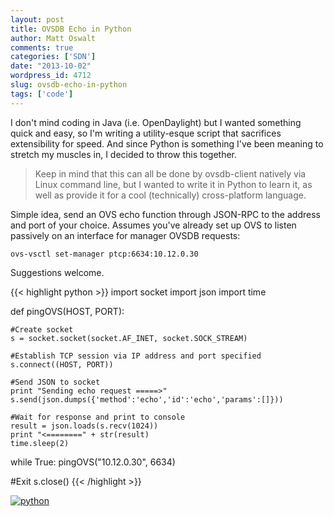 ```yaml
---
layout: post
title: OVSDB Echo in Python
author: Matt Oswalt
comments: true
categories: ['SDN']
date: "2013-10-02"
wordpress_id: 4712
slug: ovsdb-echo-in-python
tags: ['code']
---
```



I don't mind coding in Java (i.e. OpenDaylight) but I wanted something quick and easy, so I'm writing a utility-esque script that sacrifices extensibility for speed. And since Python is something I've been meaning to stretch my muscles in, I decided to throw this together.

> Keep in mind that this can all be done by ovsdb-client natively via Linux command line, but I wanted to write it in Python to learn it, as well as provide it for a cool (technically) cross-platform language.

Simple idea, send an OVS echo function through JSON-RPC to the address and port of your choice. Assumes you've already set up OVS to listen passively on an interface for manager OVSDB requests:
    
    ovs-vsctl set-manager ptcp:6634:10.12.0.30

Suggestions welcome.

{{< highlight python >}}
import socket
import json
import time
 
def pingOVS(HOST, PORT):
    
    #Create socket
    s = socket.socket(socket.AF_INET, socket.SOCK_STREAM)
 
    #Establish TCP session via IP address and port specified
    s.connect((HOST, PORT))
 
    #Send JSON to socket
    print "Sending echo request =====>"
    s.send(json.dumps({'method':'echo','id':'echo','params':[]}))
 
    #Wait for response and print to console
    result = json.loads(s.recv(1024))
    print "<========" + str(result)
    time.sleep(2)
 
while True:
    pingOVS("10.12.0.30", 6634)
 
#Exit
s.close()
{{< /highlight >}}

[![python](assets/2013/10/python.png)](assets/2013/10/python.png)




